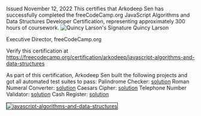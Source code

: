 Issued November 12, 2022
This certifies that
Arkodeep Sen
has successfully completed the freeCodeCamp.org
JavaScript Algorithms and Data Structures
Developer Certification, representing approximately 300 hours of coursework.
<img src="https://cdn.freecodecamp.org/platform/english/images/quincy-larson-signature.svg" alt="Quincy Larson's Signature">
Quincy Larson

Executive Director, freeCodeCamp.org

Verify this certification at https://freecodecamp.org/certification/arkodeep/javascript-algorithms-and-data-structures

As part of this certification, Arkodeep Sen built the following projects and got all automated test suites to pass:
Palindrome Checker: [solution](https://github.com/arkodeepsen/JS-Projects/tree/main/Palindrome%20Checker)
Roman Numeral Converter: [solution](https://github.com/arkodeepsen/JS-Projects/tree/main/Roman%20Numeral%20Converter)
Caesars Cipher: [solution](https://github.com/arkodeepsen/JS-Projects/tree/main/Caesars%20Cipher)
Telephone Number Validator: [solution](https://github.com/arkodeepsen/JS-Projects/tree/main/Telephone%20Number%20Validator)
Cash Register: [solution](https://github.com/arkodeepsen/JS-Projects/tree/main/Cash%20Register)


<a href="https://www.freecodecamp.org/certification/arkodeep/javascript-algorithms-and-data-structures"><img src="https://i.ibb.co/kcyJNsg/www-freecodecamp-org-certification-arkodeep-javascript-algorithms-and-data-structures.jpg" alt="javascript-algorithms-and-data-structures" border="1"></a>&nbsp;&nbsp;
